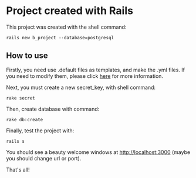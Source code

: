 # Project created with Rails

This project was created with the shell command:

```shell
rails new b_project --database=postgresql
```

## How to use

Firstly, you need use .default files as templates, and make the .yml files. If you need to modify them, please click [here](http://guides.rubyonrails.org/configuring.html) for more information.

Next, you must create a new secret_key, with shell command:

```shell
rake secret
```

Then, create database with command:

```shell
rake db:create
```

Finally, test the project with:

```shell
rails s
```

You should see a beauty welcome windows at [http://localhost:3000](http://localhost:3000) (maybe you should change url or port).

That's all!
